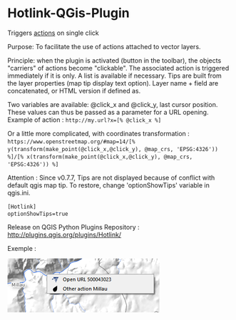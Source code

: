 Hotlink-QGis-Plugin 
===================

Triggers [actions](https://docs.qgis.org/3.16/en/docs/training_manual/create_vector_data/actions.html) on single click

Purpose: To facilitate the use of actions attached to vector layers.

Principle: when the plugin is activated (button in the toolbar), the objects "carriers" of actions become "clickable". The associated action is triggered immediately if it is only. A list is available if necessary.
Tips are built from the layer properties (map tip display text option). Layer name + field are concatenated, or HTML version if defined as.

Two variables are available: @click_x and @click_y, last cursor position. These values can thus be passed as a parameter for a URL opening.  
Example of action : `http://my.url?x=[% @click_x %]`

Or a little more complicated, with coordinates transformation : `https://www.openstreetmap.org/#map=14/[% y(transform(make_point(@click_x,@click_y), @map_crs, 'EPSG:4326')) %]/[% x(transform(make_point(@click_x,@click_y), @map_crs, 'EPSG:4326')) %]
`


Attention : Since v0.7.7, Tips are not displayed because of conflict with default qgis map tip. To restore, change 'optionShowTips' variable in qgis.ini.

    [Hotlink]
    optionShowTips=true

Release on QGIS Python Plugins Repository : http://plugins.qgis.org/plugins/Hotlink/

Exemple :

![Exemple](./Hotlink/doc/combo.png)